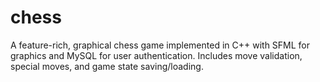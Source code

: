 # chess
A feature-rich, graphical chess game implemented in C++ with SFML for graphics and MySQL for user authentication. Includes move validation, special moves, and game state saving/loading.
